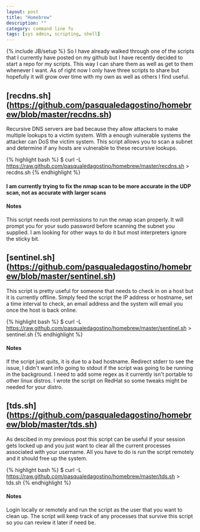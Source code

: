 ```yaml
---
layout: post
title: "Homebrew"
description: ""
category: command line fu 
tags: [sys admin, scripting, shell]
---
```

{% include JB/setup %}
So I have already walked through one of the scripts that I currently have posted on my github but I have recently decided to start a repo for my scripts. This way I can share them as well as get to them whenever I want. As of right now I only have three scripts to share but hopefully it will grow over time with my own as well as others I find useful.

## [recdns.sh] (https://github.com/pasqualedagostino/homebrew/blob/master/recdns.sh)
Recursive DNS servers are bad because they allow attackers to make multiple lookups to a victim system. With a enough vulnerable systems the attacker can DoS the victim system. This script allows you to scan a subnet and determine if any hosts are vulnerable to these recursive lookups.

{% highlight bash  %}
$ curl -L https://raw.github.com/pasqualedagostino/homebrew/master/recdns.sh > recdns.sh
{% endhighlight %}

#### I am currently trying to fix the nmap scan to be more accurate in the UDP scan, not as accurate with larger scans
#### Notes
This script needs root permissions to run the nmap scan properly. It will prompt you for your sudo password before scanning the subnet you supplied. I am looking for other ways to do it but most interpreters ignore the sticky bit.

## [sentinel.sh] (https://github.com/pasqualedagostino/homebrew/blob/master/sentinel.sh)
This script is pretty useful for someone that needs to check in on a host but it is currently offline. Simply feed the script the IP address or hostname, set a time interval to check, an email address and the system will email you once the host is back online.

{% highlight bash  %}
$ curl -L https://raw.github.com/pasqualedagostino/homebrew/master/sentinel.sh > sentinel.sh
{% endhighlight %}
#### Notes
If the script just quits, it is due to a bad hostname. Redirect stderr to see the issue, I didn't want info going to stdout if the script was going to be running in the background. I need to add some regex as it currently isn't portable to other linux distros. I wrote the script on RedHat so some tweaks might be needed for your distro.

## [tds.sh] (https://github.com/pasqualedagostino/homebrew/blob/master/tds.sh)
As descibed in my previous post this script can be useful if your session gets locked up and you just want to clear all the current processes associated with your username. All you have to do is run the script remotely and it should free up the system.

{% highlight bash  %}
$ curl -L https://raw.github.com/pasqualedagostino/homebrew/master/tds.sh > tds.sh
{% endhighlight %}
#### Notes
Login locally or remotely and run the script as the user that you want to clean up. The script will keep track of any processes that survive this script so you can review it later if need be.
